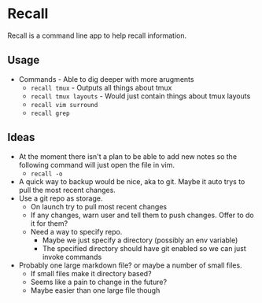 # Recall

Recall is a command line app to help recall information.

## Usage
- Commands - Able to dig deeper with more arugments
    - `recall tmux` - Outputs all things about tmux
    - `recall tmux layouts` - Would just contain things about tmux layouts
    - `recall vim surround`
    - `recall grep`

## Ideas
- At the moment there isn't a plan to be able to add new notes so the following command will just open the file in vim.
    - `recall -o`
- A quick way to backup would be nice, aka to git. Maybe it auto trys to pull the most recent changes.
- Use a git repo as storage. 
    - On launch try to pull most recent changes
    - If any changes, warn user and tell them to push changes. Offer to do it for them?
    - Need a way to specify repo.
        - Maybe we just specify a directory (possibly an env variable)
        - The specified directory should have git enabled so we can just invoke commands
- Probably one large markdown file? or maybe a number of small files.
    - If small files make it directory based?
    - Seems like a pain to change in the future?
    - Maybe easier than one large file though
